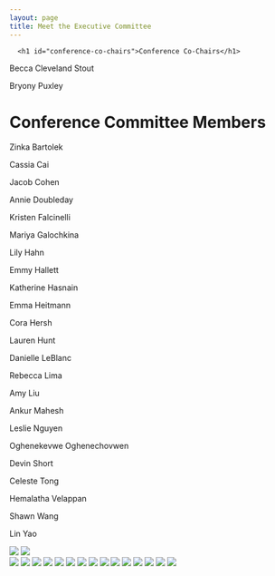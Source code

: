 ```yaml
---
layout: page
title: Meet the Executive Committee
---
```


<link rel="stylesheet" type="text/css" href="/assets/css/grid.css">


<div class=" container-md " role="main">
  <div class="row">
    <div class=" col ">
      

      <h1 id="conference-co-chairs">Conference Co-Chairs</h1>
<p>Becca Cleveland Stout</p>

<p>Bryony Puxley</p>

<h1 id="conference-committee-members">Conference Committee Members</h1>
<p>Zinka Bartolek</p>

<p>Cassia Cai</p>

<p>Jacob Cohen</p>

<p>Annie Doubleday</p>

<p>Kristen Falcinelli</p>

<p>Mariya Galochkina</p>

<p>Lily Hahn</p>

<p>Emmy Hallett</p>

<p>Katherine Hasnain</p>

<p>Emma Heitmann</p>

<p>Cora Hersh</p>

<p>Lauren Hunt</p>

<p>Danielle LeBlanc</p>

<p>Rebecca Lima</p>

<p>Amy Liu</p>

<p>Ankur Mahesh</p>

<p>Leslie Nguyen</p>

<p>Oghenekevwe Oghenechovwen</p>

<p>Devin Short</p>

<p>Celeste Tong</p>

<p>Hemalatha Velappan</p>

<p>Shawn Wang</p>

<p>Lin Yao</p> 
  </div>
</div>

<div class="container">
   <img class="small" src="/assets/img/headshots/Rebecca_ClevelandStout.jpg">
   <img class="small" src="/assets/img/headshots/Puxley_Bryony.jpeg">
</div>


<div class="container">
   <img class="small" src="/assets/img/headshots/Cassia Cai.jpeg" />
   <img class="small" src="/assets/img/headshots/Emma Heitmann.jpeg" />
   <img class="small" src="/assets/img/headshots/Hemalatha_Velappan_2.jpeg" />
   <img class="small" src="/assets/img/headshots/Katherine Hasnain profile pic (2).jpeg" />
   <img class="small" src="/assets/img/headshots/Kristen Falcinelli.jpeg" />
   <img class="small" src="/assets/img/headshots/LeBlanc_Danielle.jpeg" />
   <img class="small" src="/assets/img/headshots/Amy Liu.jpg" />
   <img class="small" src="/assets/img/headshots/Doubleday_Annie2..jpeg" />
   <img class="small" src="/assets/img/headshots/Emmy_Hallett.jpeg" />
   <img class="small" src="/assets/img/headshots/lhahn.jpeg" />
   <img class="small" src="/assets/img/headshots/Lin_Yao.jpeg" />
   <img class="small" src="/assets/img/headshots/Mahesh_Ankur-GCC Cropped.jpeg" />
   <img class="small" src="/assets/img/headshots/Oghenekevwe_Oghenechovwen.jpeg" />
   <img class="small" src="/assets/img/headshots/RebeccaLima.jpeg" />
   <img class="small" src="/assets/img/headshots/Celeste_Tong.jpg" />
</div>


<!-- <div class="container-fluid">
    <h1>Committee Members</h1>
<div class="myGallery">
  <img src="/assets/img/headshots/Cassia Cai.jpeg" />
  <img src="/assets/img/headshots/Emma Heitmann.jpeg" />
  <img src="/assets/img/headshots/Hemalatha_Velappan_2.jpeg" />
  <img src="/assets/img/headshots/Katherine Hasnain profile pic (2).jpeg" />
  <img src="/assets/img/headshots/Kristen Falcinelli.jpeg" />
  <img src="/assets/img/headshots/LeBlanc_Danielle.jpeg" />
  <img src="/assets/img/headshots/Amy Liu.jpg" />
  <img src="/assets/img/headshots/Doubleday_Annie2..jpeg" />
  <img src="/assets/img/headshots/Emmy_Hallett.jpeg" />
  <img src="/assets/img/headshots/lhahn.jpeg" />
  <img src="/assets/img/headshots/Lin_Yao.jpeg" />
  <img src="/assets/img/headshots/Mahesh_Ankur-GCC Cropped.jpeg" />
  <img src="/assets/img/headshots/Oghenekevwe_Oghenechovwen.jpeg" />
  <img src="/assets/img/headshots/RebeccaLima.jpeg" />
  <img src="/assets/img/headshots/Celeste_Tong.jpg" />

</div>
</div> -->